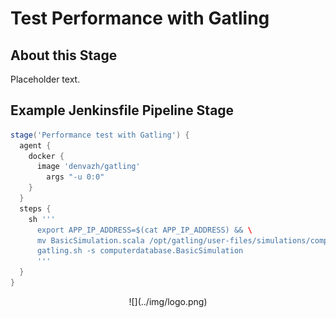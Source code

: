 # Test Performance with Gatling

## About this Stage
Placeholder text.

## Example Jenkinsfile Pipeline Stage
```groovy
stage('Performance test with Gatling') {
  agent {
    docker {
      image 'denvazh/gatling'
        args "-u 0:0"
    }
  }
  steps {
    sh '''
      export APP_IP_ADDRESS=$(cat APP_IP_ADDRESS) && \
      mv BasicSimulation.scala /opt/gatling/user-files/simulations/computerdatabase/BasicSimulation.scala && \
      gatling.sh -s computerdatabase.BasicSimulation
      '''
  }
}
```

<center id="footer">
  ![](../img/logo.png)
</center>
